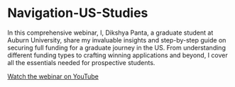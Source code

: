 # Navigation-US-Studies

In this comprehensive webinar, I, Dikshya Panta, a graduate student at Auburn University, share my invaluable insights and step-by-step guide on securing full funding for a graduate journey in the US. From understanding different funding types to crafting winning applications and beyond, I cover all the essentials needed for prospective students.

[Watch the webinar on YouTube]([https://www.youtube.com/link_to_your_video](https://youtu.be/FWQwvvcXqOs?si=0JL_Jj-8jDBDUvfn))
